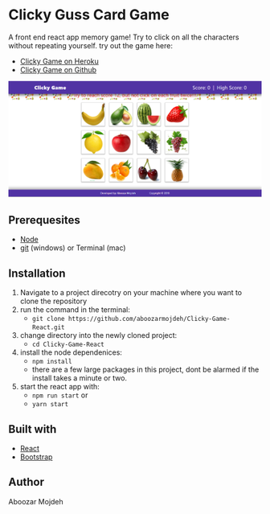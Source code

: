 # Clicky Guss Card Game

A front end react app memory game! Try to click on all the characters without repeating yourself.
try out the game here: 
* [Clicky Game on Heroku](https://clickygamereactaboozar.herokuapp.com/)
* [Clicky Game on Github](https://aboozarmojdeh.github.io/Clicky-Game-React/)

![Demo](./public/assets/clicky.png)


## Prerequesites

* [Node](https://nodejs.org/en/)
* [git](https://git-scm.com/downloads) (windows) or Terminal (mac)

## Installation

1. Navigate to a project direcotry on your machine where you want to clone the repository
2. run the command in the terminal:
    * `git clone https://github.com/aboozarmojdeh/Clicky-Game-React.git`
3. change directory into the newly cloned project:
    * `cd Clicky-Game-React`
4. install the node dependenices:
    * `npm install`
    * there are a few large packages in this project, dont be alarmed if the install takes a minute or two.
5. start the react app with:
    * `npm run start` or
    * `yarn start`


## Built with

* [React](https://reactjs.org/)
* [Bootstrap](http://getbootstrap.com/docs/4.1/getting-started/introduction/)


## Author

Aboozar Mojdeh